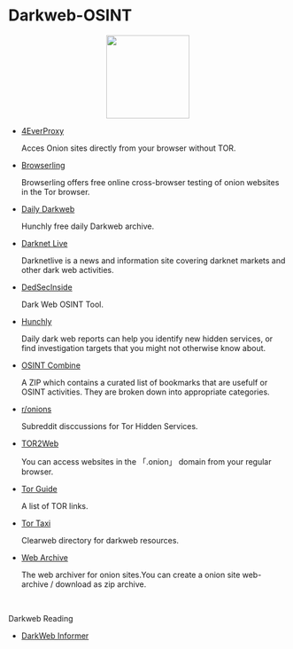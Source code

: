 # Darkweb-OSINT
<p></p>
<p align="center">
  <img width="150" height="150" src="https://www.cqcore.uk/wp-content/uploads/2021/04/cropped-cropped-Capture-2.png">
</p>
<ul>
  <li><a href="https://www.4everproxy.com/tor-proxy">4EverProxy</a></li>
  <p>Acces Onion sites directly from your browser without TOR.</p>
 <li><a href="https://www.browserling.com/tor-testing">Browserling</a></li>
  <p>Browserling offers free online cross-browser testing of onion websites in the Tor browser.</p> 
 <li><a href="https://www.dailydarkweb.com/">Daily Darkweb</a></li>
  <p>Hunchly free daily Darkweb archive.</p> 
 <li><a href="https://darknetlive.com/">Darknet Live</a></li>
  <p>Darknetlive is a news and information site covering darknet markets and other dark web activities.</p>
 <li><a href="https://github.com/DedSecInside/TorBot">DedSecInside</a></li> 
  <p>Dark Web OSINT Tool.</p>
 <li><a href="https://www.hunch.ly/darkweb-osint/">Hunchly</a></li> 
  <p>Daily dark web reports can help you identify new hidden services, or find investigation targets that you might not otherwise know about.</p>
 <li><a href="https://www.osintcombine.com/dw-osint-bookmarks">OSINT Combine</a></li> 
  <p>A ZIP which contains a curated list of bookmarks that are usefulf or OSINT activities. They are broken down into appropriate categories.</p>
 <li><a href="https://www.reddit.com/r/onions/">r/onions</a></li>
  <p>Subreddit disccussions for Tor Hidden Services.</p> 
 <li><a href="https://tor2web.activetk.jp/">TOR2Web</a></li> 
  <p>You can access websites in the 「.onion」 domain from your regular browser.</p> 
 <li><a href="https://github.com/darknet-book/tor-guide">Tor Guide</a></li>
  <p>A list of TOR links.</p>
 <li><a href="https://tor.taxi/">Tor Taxi</a></li>
  <p>Clearweb directory for darkweb resources.</p> 
 <li><a href="https://web-archive.activetk.jp/">Web Archive</a></li>
  <p>The web archiver for onion sites.You can create a onion site web-archive / download as zip archive.</p>
</ul>
<br/>
<p>Darkweb Reading</p>
<ul>
  <li><a href="https://medium.com/@DarkWebInformer">DarkWeb Informer</a></li>
</ul>

